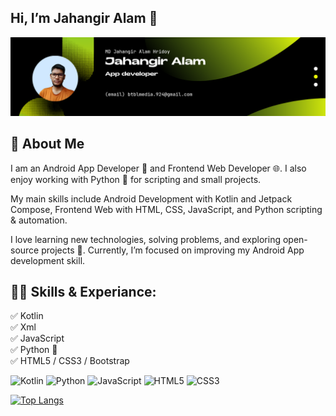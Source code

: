 ## Hi, I’m Jahangir Alam 👋

[<img src='https://github.com/Jahangir-Alam-Hridoy/Jahangir-Alam-Hridoy/blob/main/image/ProfileBanner.png?raw=true' alt='Jahangir Alam'>](https://github.com/Jahangir-Alam-Hridoy/)

## 💫 About Me

I am an Android App Developer 📱 and Frontend Web Developer 🌐. I also enjoy working with Python 🐍 for scripting and small projects.

My main skills include Android Development with Kotlin and Jetpack Compose, Frontend Web with HTML, CSS, JavaScript, and Python scripting & automation.

I love learning new technologies, solving problems, and exploring open-source projects 🚀. Currently, I’m focused on improving my Android App development skill.


## 👨‍💻 Skills & Experiance: 
✅ Kotlin <br>
✅ Xml <br>
✅ JavaScript <br>
✅ Python 🐍 <br>
✅ HTML5 / CSS3 / Bootstrap <br>

![Kotlin](https://img.shields.io/badge/Kotlin-7F52FF?style=for-the-badge&logo=kotlin&logoColor=white)
![Python](https://img.shields.io/badge/Python-3776AB?style=for-the-badge&logo=python&logoColor=white)
![JavaScript](https://img.shields.io/badge/JavaScript-F7DF1E?style=for-the-badge&logo=javascript&logoColor=black)
![HTML5](https://img.shields.io/badge/HTML5-E34F26?style=for-the-badge&logo=html5&logoColor=white)
![CSS3](https://img.shields.io/badge/CSS3-1572B6?style=for-the-badge&logo=css3&logoColor=white)


[![Top Langs](https://github-readme-stats.vercel.app/api/top-langs/?username=Jahangir-Alam-Hridoy)](https://github.com/anuraghazra/github-readme-stats)
